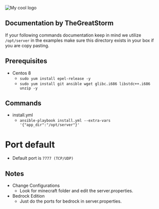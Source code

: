 <img src="https://static.wikia.nocookie.net/terraria_gamepedia/images/a/a4/NewPromoLogo.png/revision/latest/scale-to-width-down/486?cb=20200506135559" alt="My cool logo"/>

## Documentation by TheGreatStorm
If your following commands documentation keep in mind we utilize `/opt/server` in the examples make sure this directory exists in your box if you are copy pasting.

## Prerequisites
* Centos 8
    * `sudo yum install epel-release -y`
    * `sudo yum install git ansible wget glibc.i686 libstdc++.i686 unzip -y`

## Commands
* install.yml
  * `ansible-playbook install.yml --extra-vars '{"app_dir":"/opt/server"}'`

# Port default
* Default port is `7777 (TCP/UDP)`
  
## Notes
* Change Configurations
    * Look for minecraft folder and edit the server.properties.
* Bedrock Edition
    * Just do the ports for bedrock in server.properties.